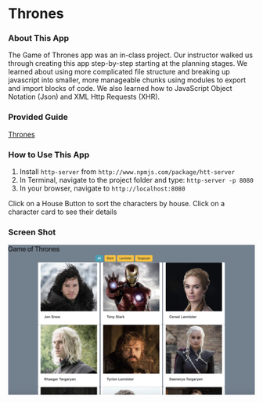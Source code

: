 # Thrones

### About This App
The Game of Thrones app was an in-class project.  Our instructor walked us through creating this app step-by-step starting at the planning stages.  We learned about using more complicated file structure and breaking up javascript into smaller, more manageable chunks using modules to export 
and import blocks of code.  We also learned how to JavaScript Object Notation (Json) and XML Http Requests (XHR).  

### Provided Guide
 <a href="https://github.com/nss-evening-cohort-8/thrones">Thrones</a>

### How to Use This App
1. Install `http-server` from `http://www.npmjs.com/package/htt-server`
2. In Terminal, navigate to the project folder and type: `http-server -p 8080`
3. In your browser, navigate to `http://localhost:8080`

<p>Click on a House Button to sort the characters by house.  Click on a character card to
see their details</p> 

### Screen Shot
<img src="Images/Screenshot.png" alt="Screenshot of the app"/>